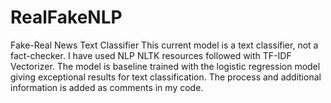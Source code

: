 # RealFakeNLP
Fake-Real News Text Classifier 
This current model is a text classifier, not a fact-checker.
I have used NLP NLTK resources followed with TF-IDF Vectorizer.
The model is baseline trained with the logistic regression model giving exceptional results for text classification.
The process and additional information is added as comments in my code.
